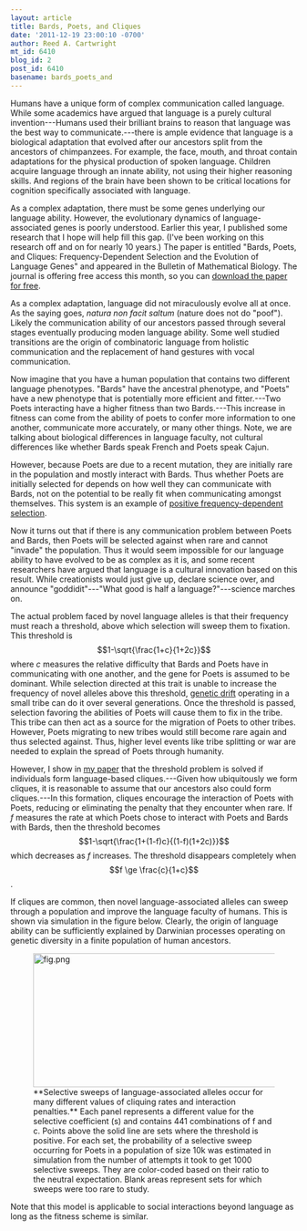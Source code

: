 ```yaml
---
layout: article
title: Bards, Poets, and Cliques
date: '2011-12-19 23:00:10 -0700'
author: Reed A. Cartwright
mt_id: 6410
blog_id: 2
post_id: 6410
basename: bards_poets_and
---
```

Humans have a unique form of complex communication called language.  While some academics have argued that language is a purely cultural invention---Humans used their brilliant brains to reason that language was the best way to communicate.---there is ample evidence that language is a biological adaptation that evolved after our ancestors split from the ancestors of chimpanzees.  For example, the face, mouth, and throat contain adaptations for the physical production of spoken language.  Children acquire language through an innate ability, not using their higher reasoning skills.  And regions of the brain have been shown to be critical locations for cognition specifically associated with language.

As a complex adaptation, there must be some genes underlying our language ability.  However, the evolutionary dynamics of language-associated genes is poorly understood.  Earlier this year, I published some research that I hope will help fill this gap.  (I've been working on this research off and on for nearly 10 years.)  The paper is entitled "Bards, Poets, and Cliques: Frequency-Dependent Selection and the Evolution of Language Genes" and appeared in the Bulletin of Mathematical Biology.  The journal is offering free access this month, so you can [download the paper for free](http://www.springerlink.com/content/9785352801515015/).

As a complex adaptation, language did not miraculously evolve all at once.  As the saying goes, _natura non facit saltum_ (nature does not do "poof").  Likely the communication ability of our ancestors passed through several stages eventually producing moden language ability.  Some well studied transitions are the origin of combinatoric language from holistic communication and the replacement of hand gestures with vocal communication.

Now imagine that you have a human population that contains two different language phenotypes.  "Bards" have the ancestral phenotype, and "Poets" have a new phenotype that is potentially more efficient and fitter.---Two Poets interacting have a higher fitness than two Bards.---This increase in fitness can come from the ability of poets to confer more information to one another, communicate more accurately, or many other things.  Note, we are talking about biological differences in language faculty, not cultural differences like whether Bards speak French and Poets speak Cajun.

However, because Poets are due to a recent mutation, they are initially rare in the population and mostly interact with Bards.  Thus whether Poets are initially selected for depends on how well they can communicate with Bards, not on the potential to be really fit when communicating amongst themselves.  This system is an example of [positive frequency-dependent selection](http://en.wikipedia.org/wiki/Frequency-dependent_selection).

Now it turns out that if there is any communication problem between Poets and Bards, then Poets will be selected against when rare and cannot "invade" the population.  Thus it would seem impossible for our language ability to have evolved to be as complex as it is, and some recent researchers have argued that language is a cultural innovation based on this result.  While creationists would just give up, declare science over, and announce "goddidit"---"What good is half a language?"---science marches on.

The actual problem faced by novel language alleles is that their frequency must reach a threshold, above which selection will sweep them to fixation.  This threshold is $$1-\sqrt{\frac{1+c}{1+2c}}$$ where _c_ measures the relative difficulty that Bards and Poets have in communicating with one another, and the gene for Poets is assumed to be dominant.  While selection directed at this trait is unable to increase the frequency of novel alleles above this threshold, [genetic drift](http://en.wikipedia.org/wiki/Genetic_Drift) operating in a small tribe can do it over several generations.  Once the threshold is passed, selection favoring the abilities of Poets will cause them to fix in the tribe.  This tribe can then act as a source for the migration of Poets to other tribes.  However, Poets migrating to new tribes would still become rare again and thus selected against.  Thus, higher level events like tribe splitting or war are needed to explain the spread of Poets through humanity.

However, I show in [my paper](http://www.springerlink.com/content/9785352801515015/) that the threshold problem is solved if individuals form language-based cliques.---Given how ubiquitously we form cliques, it is reasonable to assume that our ancestors also could form cliques.---In this formation, cliques encourage the interaction of Poets with Poets, reducing or eliminating the penalty that they encounter when rare.  If _f_ measures the rate at which Poets chose to interact with Poets and Bards with Bards, then the threshold becomes $$1-\sqrt{\frac{1+(1-f)c}{(1-f)(1+2c)}}$$ which decreases as _f_ increases.  The threshold disappears completely when $$f \ge \frac{c}{1+c}$$.

If cliques are common, then novel language-associated alleles can sweep through a population and improve the language faculty of humans.  This is shown via simulation in the figure below.  Clearly, the origin of language ability can be sufficiently explained by Darwinian processes operating on genetic diversity in a finite population of human ancestors.

<figure>
<img src="/PT/uploads/2011/fig.png" alt="fig.png" width="900" height="235" />
<figcaption markdown="span">
**Selective sweeps of language-associated alleles occur for many different values of cliquing rates and interaction penalties.**  Each panel represents a different value for the selective coefficient (s) and contains 441 combinations of f and c. Points above the solid line are sets where the threshold is positive.  For each set, the probability of a selective sweep occurring for Poets in a population of size 10k was estimated in simulation from the number of attempts it took to get 1000 selective sweeps. They are color-coded based on their ratio to the neutral expectation. Blank areas represent sets for which sweeps were too rare to study.

</figcaption>
</figure>

Note that this model is applicable to social interactions beyond language as long as the fitness scheme is similar.
